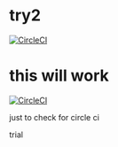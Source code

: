 # try2

[![CircleCI](https://circleci.com/gh/harshitkandhway/try2.svg?style=svg)](https://circleci.com/gh/harshitkandhway/try2)

# this will work

[![CircleCI](https://circleci.com/gh/harshitkandhway/try2/tree/master.svg?style=svg&circle-token=9baf3416944323d396224f37100c8a7909b265cc)](https://circleci.com/gh/harshitkandhway/try2/tree/master)

just to check for circle ci

trial
